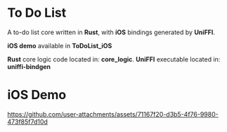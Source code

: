 # To Do List

A to-do list core written in **Rust**, with **iOS** bindings generated by **UniFFI**.

**iOS demo** available in **ToDoList_iOS**

**Rust** core logic code located in: **core_logic**.
**UniFFI** executable located in: **uniffi-bindgen**

# iOS Demo
https://github.com/user-attachments/assets/71167f20-d3b5-4f76-9980-473f85f7d10d



